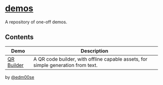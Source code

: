 # [demos](https://edm00se.codes/demos/)
A repository of one-off demos.

## Contents

| Demo                                                  | Description                                                                      |
| ----------------------------------------------------- | -------------------------------------------------------------------------------- |
| [QR Builder](https://edm00se.codes/demos/qr-builder/) | A QR code builder, with offline capable assets, for simple generation from text. |

by [@edm00se](https://github.com/edm00se)
